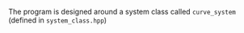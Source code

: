 The program is designed around a system class called ``curve_system`` (defined in `system_class.hpp`)
